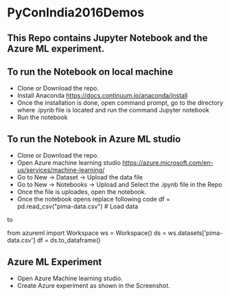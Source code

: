 # PyConIndia2016Demos
## This Repo contains Jupyter Notebook and the Azure ML experiment.

## To run the Notebook on local machine
* Clone or Download the repo.
* Install Anaconda https://docs.continuum.io/anaconda/install
* Once the installation is done, open command prompt, go to the directory where .ipynb file is located and run the command Jupyter notebook
* Run the notebook

## To run the Notebook in Azure ML studio
* Clone or Download the repo.
* Open Azure machine learning studio https://azure.microsoft.com/en-us/services/machine-learning/
* Go to New -> Dataset -> Upload the data file
* Go to New -> Notebooks -> Upload and Select the .ipynb file in the Repo
* Once the file is uploades, open the notebook.
* Once the notebook opens replace following code 
   df = pd.read_csv("pima-data.csv") # Load data

to

  from azureml import Workspace
  ws = Workspace()
  ds = ws.datasets['pima-data.csv']
  df = ds.to_dataframe()

 
## Azure ML Experiment 
* Open Azure Machine learning studio.
* Create Azure experiment as shown in the Screenshot.

